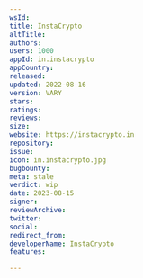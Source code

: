 ```yaml
---
wsId: 
title: InstaCrypto
altTitle: 
authors: 
users: 1000
appId: in.instacrypto
appCountry: 
released: 
updated: 2022-08-16
version: VARY
stars: 
ratings: 
reviews: 
size: 
website: https://instacrypto.in
repository: 
issue: 
icon: in.instacrypto.jpg
bugbounty: 
meta: stale
verdict: wip
date: 2023-08-15
signer: 
reviewArchive: 
twitter: 
social: 
redirect_from: 
developerName: InstaCrypto
features: 

---
```



